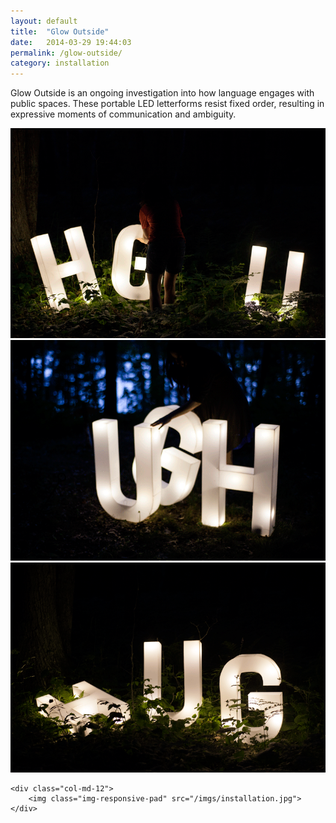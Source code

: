 ```yaml
---
layout: default
title:  "Glow Outside"
date:   2014-03-29 19:44:03
permalink: /glow-outside/
category: installation
---
```

<div class="page-content inset">
<div class="row">
	<div class="row">
            <div class="col-md-9">
                <p class="lead">Glow Outside is an ongoing investigation into how language engages with public spaces. These portable LED letterforms resist fixed order, resulting in expressive moments of communication and ambiguity.</p>
            </div>
        </div>
        </div>
    <div class="col-md-12">
		<img class="img-responsive-pad" src="/imgs/glow1.png">
	</div>
    <div class="col-md-12">
		<img class="img-responsive-pad" src="/imgs/glow2.png">
	</div>
	<div class="col-md-12">
		<img class="img-responsive-pad" src="/imgs/glow3.png">

	<div class="col-md-12">
		<img class="img-responsive-pad" src="/imgs/installation.jpg">
	</div>

</div>
</div>

